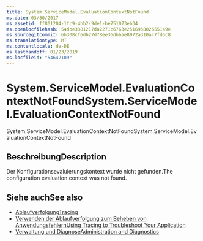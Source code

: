 ```yaml
---
title: System.ServiceModel.EvaluationContextNotFound
ms.date: 03/30/2017
ms.assetid: ff801204-1fc9-4bb2-9de1-be751073eb34
ms.openlocfilehash: 54dbe3381217da2271c6763e2516958026551a9e
ms.sourcegitcommit: 6b308cf6d627d78ee36dbbae8972a310ac7fd6c8
ms.translationtype: MT
ms.contentlocale: de-DE
ms.lasthandoff: 01/23/2019
ms.locfileid: "54642109"
---
```

# <a name="systemservicemodelevaluationcontextnotfound"></a><span data-ttu-id="a6846-102">System.ServiceModel.EvaluationContextNotFound</span><span class="sxs-lookup"><span data-stu-id="a6846-102">System.ServiceModel.EvaluationContextNotFound</span></span>
<span data-ttu-id="a6846-103">System.ServiceModel.EvaluationContextNotFound</span><span class="sxs-lookup"><span data-stu-id="a6846-103">System.ServiceModel.EvaluationContextNotFound</span></span>  
  
## <a name="description"></a><span data-ttu-id="a6846-104">Beschreibung</span><span class="sxs-lookup"><span data-stu-id="a6846-104">Description</span></span>  
 <span data-ttu-id="a6846-105">Der Konfigurationsevaluierungskontext wurde nicht gefunden.</span><span class="sxs-lookup"><span data-stu-id="a6846-105">The configuration evaluation context was not found.</span></span>  
  
## <a name="see-also"></a><span data-ttu-id="a6846-106">Siehe auch</span><span class="sxs-lookup"><span data-stu-id="a6846-106">See also</span></span>
- [<span data-ttu-id="a6846-107">Ablaufverfolgung</span><span class="sxs-lookup"><span data-stu-id="a6846-107">Tracing</span></span>](../../../../../docs/framework/wcf/diagnostics/tracing/index.md)
- [<span data-ttu-id="a6846-108">Verwenden der Ablaufverfolgung zum Beheben von Anwendungsfehlern</span><span class="sxs-lookup"><span data-stu-id="a6846-108">Using Tracing to Troubleshoot Your Application</span></span>](../../../../../docs/framework/wcf/diagnostics/tracing/using-tracing-to-troubleshoot-your-application.md)
- [<span data-ttu-id="a6846-109">Verwaltung und Diagnose</span><span class="sxs-lookup"><span data-stu-id="a6846-109">Administration and Diagnostics</span></span>](../../../../../docs/framework/wcf/diagnostics/index.md)
